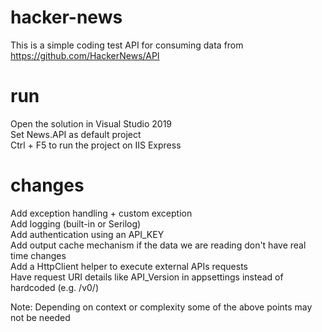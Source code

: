 # hacker-news
This is a simple coding test API for consuming data from https://github.com/HackerNews/API


# run

Open the solution in Visual Studio 2019 <br/>
Set News.API as default project <br/>
Ctrl + F5 to run the project on IIS Express <br/>

# changes

Add exception handling + custom exception <br/>
Add logging (built-in or Serilog) <br/>
Add authentication using an API_KEY <br/>
Add output cache mechanism if the data we are reading don't have real time changes <br/>
Add a HttpClient helper to execute external APIs requests <br/>
Have request URI details like API_Version in appsettings instead of hardcoded (e.g. /v0/) <br/>

Note: Depending on context or complexity some of the above points may not be needed


